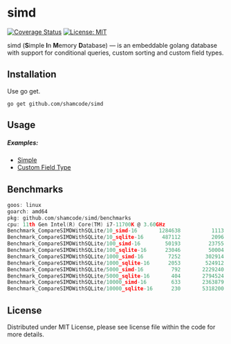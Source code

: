 simd
=================
[![Coverage Status](https://coveralls.io/repos/github/shamcode/simd/badge.svg?branch=master)](https://coveralls.io/github/shamcode/simd?branch=master)
[![License: MIT](https://img.shields.io/badge/License-MIT-yellow.svg)](https://opensource.org/licenses/MIT)

simd (**S**imple **I**n **M**emory **D**atabase) &mdash; is an embeddable golang database with support for conditional queries, custom sorting and custom field types.


Installation
------------
 
Use go get.

    go get github.com/shamcode/simd

Usage
------

##### Examples:

- [Simple](https://github.com/shamcode/simd/blob/master/_examples/common/main.go)
- [Custom Field Type](https://github.com/shamcode/simd/blob/master/_examples/custome-field-time)


Benchmarks
------
```go
goos: linux
goarch: amd64
pkg: github.com/shamcode/simd/benchmarks
cpu: 11th Gen Intel(R) Core(TM) i7-11700K @ 3.60GHz
Benchmark_CompareSIMDWithSQLite/10_simd-16       1284638	      1113 ns/op	     520 B/op	      13 allocs/op
Benchmark_CompareSIMDWithSQLite/10_sqlite-16      487112	      2096 ns/op	     576 B/op	      25 allocs/op
Benchmark_CompareSIMDWithSQLite/100_simd-16        50193	     23755 ns/op	   12486 B/op	     312 allocs/op
Benchmark_CompareSIMDWithSQLite/100_sqlite-16      23046	     50004 ns/op	   13824 B/op	     600 allocs/op
Benchmark_CompareSIMDWithSQLite/1000_simd-16        7252	    302914 ns/op	  129557 B/op	    3237 allocs/op
Benchmark_CompareSIMDWithSQLite/1000_sqlite-16      2053	    524912 ns/op	  143424 B/op	    6225 allocs/op
Benchmark_CompareSIMDWithSQLite/5000_simd-16         792	   2229240 ns/op	  658064 B/op	   17232 allocs/op
Benchmark_CompareSIMDWithSQLite/5000_sqlite-16       404	   2794524 ns/op	  735330 B/op	   33213 allocs/op
Benchmark_CompareSIMDWithSQLite/10000_simd-16        633	   2363879 ns/op	 1318183 B/op	   34733 allocs/op
Benchmark_CompareSIMDWithSQLite/10000_sqlite-16      230	   5318200 ns/op	 1475333 B/op	   66963 allocs/op

```

License
-------
Distributed under MIT License, please see license file within the code for more details.